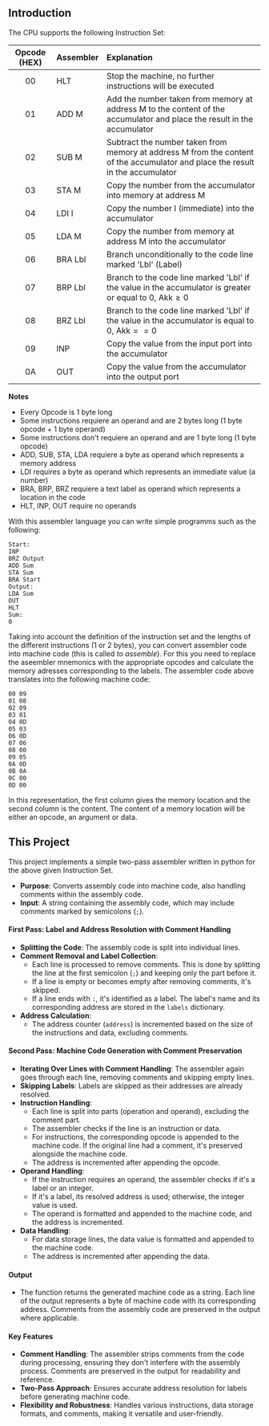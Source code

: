 ## Introduction

The CPU supports the following Instruction Set:

| Opcode (HEX)      | Assembler | Explanation |
| :----------------: | :------ | :---- |
| 00  | HLT   | Stop the machine, no further instructions will be executed |
| 01  | ADD M   | Add the number taken from memory at address M to the content of the accumulator and place the result in the accumulator |
| 02  | SUB M   | Subtract the number taken from memory at address M from the content of the accumulator and place the result in the accumulator |
| 03  | STA M   | Copy the number from the accumulator into memory at address M |
| 04  | LDI I   | Copy the number I (immediate) into the accumulator |
| 05  | LDA M   | Copy the number from memory at address M into the accumulator |
| 06  | BRA Lbl   | Branch unconditionally to the code line marked 'Lbl' (Label) |
| 07  | BRP Lbl   | Branch to the code line marked 'Lbl' if the value in the accumulator is greater or equal to 0, $\text{Akk} \geq 0$ |
| 08  | BRZ Lbl   | Branch to the code line marked 'Lbl' if the value in the accumulator is equal to 0, $\text{Akk} == 0$  |
| 09  | INP   | Copy the value from the input port into the accumulator |
| 0A  | OUT   | Copy the value from the accumulator into the output port |

**Notes**
+ Every Opcode is 1 byte long
+ Some instructions requiere an operand and are 2 bytes long (1 byte opcode + 1 byte operand)
+ Some instructions don't requiere an operand and are 1 byte long (1 byte opcode)
+ ADD, SUB, STA, LDA requiere a byte as operand which represents a memory address
+ LDI requires a byte as operand which represents an immediate value (a number)
+ BRA, BRP, BRZ requiere a text label as operand which represents a location in the code
+ HLT, INP, OUT require no operands 

With this assembler language you can write simple programms such as the following:

```
Start:
INP
BRZ Output
ADD Sum
STA Sum
BRA Start
Output:
LDA Sum
OUT
HLT
Sum:
0
```

Taking into account the definition of the instruction set and the lengths of the different instructions (1 or 2 bytes), you can convert assembler code into machine code (this is called *to assemble*). For this you need to replace the aseembler mnemonics with the appropriate opcodes and calculate the memory adresses corresponding to the labels. The assembler code above translates into the following machine code:
```
00 09
01 08
02 09
03 01
04 0D
05 03
06 0D
07 06
08 00
09 05
0A 0D
0B 0A
0C 00
0D 00
```
In this representation, the first column gives the memory location and the second column is the content. The content of a memory location will be either an opcode, an argument or data.

## This Project
This project implements a simple two-pass assembler written in python for the above given Instruction Set.

- **Purpose**: Converts assembly code into machine code, also handling comments within the assembly code.
- **Input**: A string containing the assembly code, which may include comments marked by semicolons (`;`).

#### First Pass: Label and Address Resolution with Comment Handling
- **Splitting the Code**: The assembly code is split into individual lines.
- **Comment Removal and Label Collection**:
  - Each line is processed to remove comments. This is done by splitting the line at the first semicolon (`;`) and keeping only the part before it.
  - If a line is empty or becomes empty after removing comments, it's skipped.
  - If a line ends with `:`, it's identified as a label. The label's name and its corresponding address are stored in the `labels` dictionary.
- **Address Calculation**:
  - The address counter (`address`) is incremented based on the size of the instructions and data, excluding comments.

#### Second Pass: Machine Code Generation with Comment Preservation
- **Iterating Over Lines with Comment Handling**: The assembler again goes through each line, removing comments and skipping empty lines.
- **Skipping Labels**: Labels are skipped as their addresses are already resolved.
- **Instruction Handling**:
  - Each line is split into parts (operation and operand), excluding the comment part.
  - The assembler checks if the line is an instruction or data.
  - For instructions, the corresponding opcode is appended to the machine code. If the original line had a comment, it's preserved alongside the machine code.
  - The address is incremented after appending the opcode.
- **Operand Handling**:
  - If the instruction requires an operand, the assembler checks if it's a label or an integer.
  - If it's a label, its resolved address is used; otherwise, the integer value is used.
  - The operand is formatted and appended to the machine code, and the address is incremented.
- **Data Handling**:
  - For data storage lines, the data value is formatted and appended to the machine code.
  - The address is incremented after appending the data.

#### Output
- The function returns the generated machine code as a string. Each line of the output represents a byte of machine code with its corresponding address. Comments from the assembly code are preserved in the output where applicable.

#### Key Features
- **Comment Handling**: The assembler strips comments from the code during processing, ensuring they don't interfere with the assembly process. Comments are preserved in the output for readability and reference.
- **Two-Pass Approach**: Ensures accurate address resolution for labels before generating machine code.
- **Flexibility and Robustness**: Handles various instructions, data storage formats, and comments, making it versatile and user-friendly.
